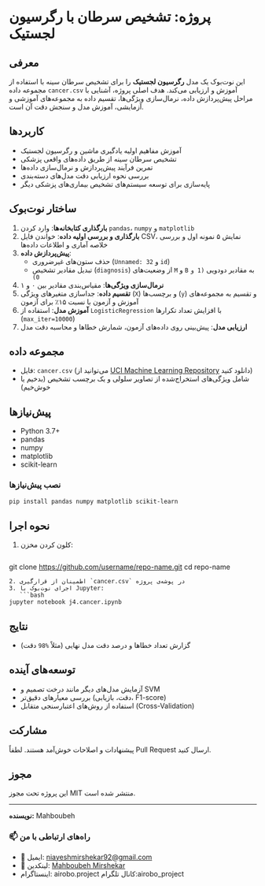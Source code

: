 # پروژه: تشخیص سرطان با رگرسیون لجستیک

## معرفی
این نوت‌بوک یک مدل **رگرسیون لجستیک** را برای تشخیص سرطان سینه با استفاده از مجموعه داده `cancer.csv` آموزش و ارزیابی می‌کند. هدف اصلی پروژه، آشنایی با مراحل پیش‌پردازش داده، نرمال‌سازی ویژگی‌ها، تقسیم داده به مجموعه‌های آموزشی و آزمایشی، آموزش مدل و سنجش دقت آن است.

## کاربردها
- آموزش مفاهیم اولیه یادگیری ماشین و رگرسیون لجستیک
- تشخیص سرطان سینه از طریق داده‌های واقعی پزشکی
- تمرین فرآیند پیش‌پردازش و نرمال‌سازی داده‌ها
- بررسی نحوه ارزیابی دقت مدل‌های دسته‌بندی
- پایه‌سازی برای توسعه سیستم‌های تشخیص بیماری‌های پزشکی دیگر

## ساختار نوت‌بوک
1. **بارگذاری کتابخانه‌ها**: وارد کردن `pandas`، `numpy` و `matplotlib`
2. **بارگذاری و بررسی اولیه داده**: خواندن فایل CSV، نمایش ۵ نمونه اول و بررسی خلاصه آماری و اطلاعات داده‌ها
3. **پیش‌پردازش داده**:
   - حذف ستون‌های غیرضروری (`Unnamed: 32` و `id`)
   - تبدیل مقادیر تشخیص (`diagnosis`) از وضعیت‌های `M` و `B` به مقادیر دودویی `(1 و 0)`
4. **نرمال‌سازی ویژگی‌ها**: مقیاس‌بندی مقادیر بین ۰ و ۱
5. **تقسیم داده**: جداسازی متغیرهای ویژگی (`X`) و برچسب‌ها (`y`) و تقسیم به مجموعه‌های آموزش و آزمون با نسبت ۱۵٪ برای آزمون
6. **آموزش مدل**: استفاده از `LogisticRegression` با افزایش تعداد تکرارها (`max_iter=10000`)
7. **ارزیابی مدل**: پیش‌بینی روی داده‌های آزمون، شمارش خطاها و محاسبه دقت مدل

## مجموعه داده
- فایل: `cancer.csv` (می‌توانید از [UCI Machine Learning Repository](https://archive.ics.uci.edu/ml/datasets/Breast+Cancer+Wisconsin+(Diagnostic)) دانلود کنید)
- شامل ویژگی‌های استخراج‌شده از تصاویر سلولی و یک برچسب تشخیص (بدخیم یا خوش‌خیم)

## پیش‌نیازها
- Python 3.7+
- pandas
- numpy
- matplotlib
- scikit-learn

### نصب پیش‌نیازها
```bash
pip install pandas numpy matplotlib scikit-learn
```

## نحوه اجرا
1. کلون کردن مخزن:
   ```bash
git clone https://github.com/username/repo-name.git
cd repo-name
```
2. اطمینان از قرارگیری `cancer.csv` در پوشه‌ی پروژه
3. اجرای نوت‌بوک با Jupyter:
   ```bash
jupyter notebook j4.cancer.ipynb
```

## نتایج
- گزارش تعداد خطاها و درصد دقت مدل نهایی (مثلاً `%98` دقت)

## توسعه‌های آینده
- آزمایش مدل‌های دیگر مانند درخت تصمیم و SVM
- بررسی معیارهای دقیق‌تر (دقت، بازیابی، F1-score)
- استفاده از روش‌های اعتبارسنجی متقابل (Cross-Validation)

## مشارکت
پیشنهادات و اصلاحات خوش‌آمد هستند. لطفاً Pull Request ارسال کنید.

## مجوز
این پروژه تحت مجوز MIT منتشر شده است.

---

**نویسنده:** Mahboubeh
### 📫 راه‌های ارتباطی با من

- 📧 ایمیل: [niayeshmirshekar92@gmail.com](mailto:niayeshmirshekar92@gmail.com)
- 💼 لینکدین: [Mahboubeh Mirshekar](https://www.linkedin.com/in/mahbubeh-mirshekar-999640170)
- اینستاگرام: airobo.project
  کانال تلگرام:airobo_project

